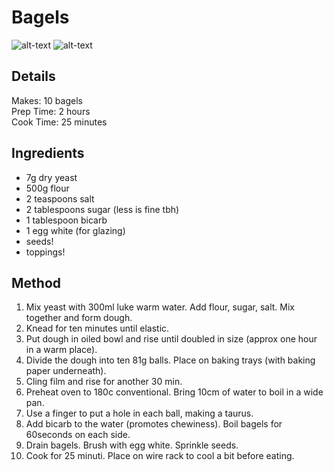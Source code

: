 # Bagels

![alt-text](./pictures/bagels1.jpeg)
![alt-text](./pictures/bagels2.jpeg)

## Details
Makes: 10 bagels\
Prep Time: 2 hours\
Cook Time: 25 minutes

## Ingredients
- 7g dry yeast
- 500g flour
- 2 teaspoons salt
- 2 tablespoons sugar (less is fine tbh)
- 1 tablespoon bicarb
- 1 egg white (for glazing)
- seeds!
- toppings!

## Method
1. Mix yeast with 300ml luke warm water. Add flour, sugar, salt. Mix together and form dough.
1. Knead for ten minutes until elastic.
1. Put dough in oiled bowl and rise until doubled in size (approx one hour in a warm place).
1. Divide the dough into ten 81g balls. Place on baking trays (with baking paper underneath).
1. Cling film and rise for another 30 min.
1. Preheat oven to 180c conventional. Bring 10cm of water to boil in a wide pan.
1. Use a finger to put a hole in each ball, making a taurus.
1. Add bicarb to the water (promotes chewiness). Boil bagels for 60seconds on each side.
1. Drain bagels. Brush with egg white. Sprinkle seeds.
1. Cook for 25 minuti. Place on wire rack to cool a bit before eating.